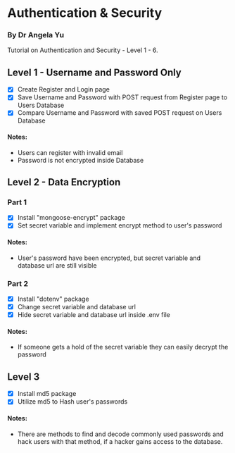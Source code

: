 # Authentication & Security

### By Dr Angela Yu

Tutorial on Authentication and Security - Level 1 - 6.

## Level 1 - Username and Password Only

- [x] Create Register and Login page
- [x] Save Username and Password with POST request from Register page to Users Database
- [x] Compare Username and Password with saved POST request on Users Database

#### Notes:

- Users can register with invalid email
- Password is not encrypted inside Database

## Level 2 - Data Encryption

### Part 1

- [x] Install "mongoose-encrypt" package
- [x] Set secret variable and implement encrypt method to user's password

#### Notes:

- User's password have been encrypted, but secret variable and database url are still visible

### Part 2

- [x] Install "dotenv" package
- [x] Change secret variable and database url
- [x] Hide secret variable and database url inside .env file

#### Notes:

- If someone gets a hold of the secret variable they can easily decrypt the password

## Level 3

- [x] Install md5 package
- [x] Utilize md5 to Hash user's passwords

#### Notes:

- There are methods to find and decode commonly used passwords and hack users with that method, if a hacker gains access to the database.

